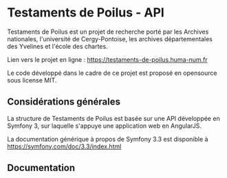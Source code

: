 # Testaments de Poilus - API

Testaments de Poilus est un projet de recherche porté par les Archives nationales, l'université de Cergy-Pontoise, les archives départementales des Yvelines et l'école des chartes.

Lien vers le projet en ligne : https://testaments-de-poilus.huma-num.fr

Le code développé dans le cadre de ce projet est proposé en opensource sous license MIT.

## Considérations générales
La structure de Testaments de Poilus est basée sur une API développée en Symfony 3, sur laquelle s'appuye une application web en AngularJS.

La documentation générique à propos de Symfony 3.3 est disponible à https://symfony.com/doc/3.3/index.html

## Documentation

